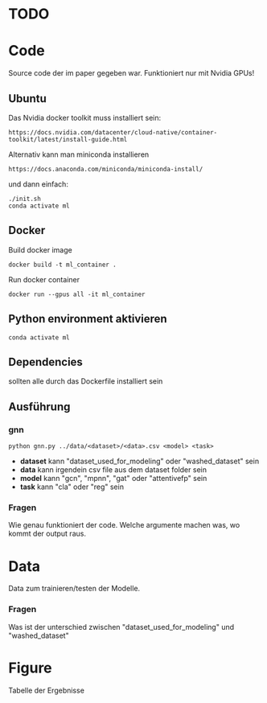 # TODO


# Code

Source code der im paper gegeben war. Funktioniert nur mit Nvidia GPUs! 

## Ubuntu

Das Nvidia docker toolkit muss installiert sein: 

    https://docs.nvidia.com/datacenter/cloud-native/container-toolkit/latest/install-guide.html

Alternativ kann man miniconda installieren

    https://docs.anaconda.com/miniconda/miniconda-install/

und dann einfach:

    ./init.sh
    conda activate ml

## Docker

Build docker image

    docker build -t ml_container .

Run docker container

    docker run --gpus all -it ml_container


## Python environment aktivieren

    conda activate ml


## Dependencies

sollten alle durch das Dockerfile installiert sein

## Ausführung

### gnn

    python gnn.py ../data/<dataset>/<data>.csv <model> <task>

- **dataset** kann "dataset_used_for_modeling" oder "washed_dataset" sein
- **data** kann irgendein csv file aus dem dataset folder sein
- **model** kann "gcn", "mpnn", "gat" oder "attentivefp" sein
- **task** kann "cla" oder "reg" sein

### Fragen

Wie genau funktioniert der code. Welche argumente machen was, wo kommt der output raus.

# Data

Data zum trainieren/testen der Modelle.

### Fragen

Was ist der unterschied zwischen "dataset_used_for_modeling" und "washed_dataset"

# Figure

Tabelle der Ergebnisse
